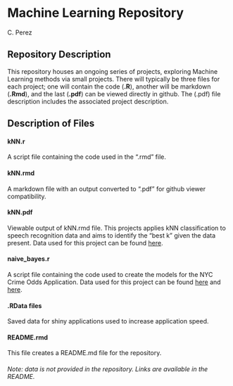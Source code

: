 Machine Learning Repository
================
C. Perez

## Repository Description

This repository houses an ongoing series of projects, exploring Machine
Learning methods via small projects. There will typically be three files
for each project; one will contain the code (**.R**), another will be
markdown (**.Rmd**), and the last (**.pdf**) can be viewed directly in
github. The (.pdf) file description includes the associated project
description.  

## Description of Files

#### kNN.r

A script file containing the code used in the “.rmd” file.

#### kNN.rmd

A markdown file with an output converted to “.pdf” for github viewer
compatibility.

#### kNN.pdf

Viewable output of kNN.rmd file. This projects applies kNN
classification to speech recognition data and aims to identify the “best
k” given the data present. Data used for this project can be found
[here](https://archive.ics.uci.edu/ml/datasets/Speaker+Accent+Recognition).

#### naive\_bayes.r

A script file containing the code used to create the models for the NYC
Crime Odds Application. Data used for this project can be found
[here](https://data.cityofnewyork.us/Public-Safety/NYPD-Complaint-Data-Historic/qgea-i56i)
and
[here](https://data.cityofnewyork.us/Public-Safety/NYPD-Complaint-Data-Current-Year-To-Date-/5uac-w243).

#### .RData files

Saved data for shiny applications used to increase application speed.

#### README.rmd

This file creates a README.md file for the repository.

###### Note: data is not provided in the repository. Links are available in the README.
